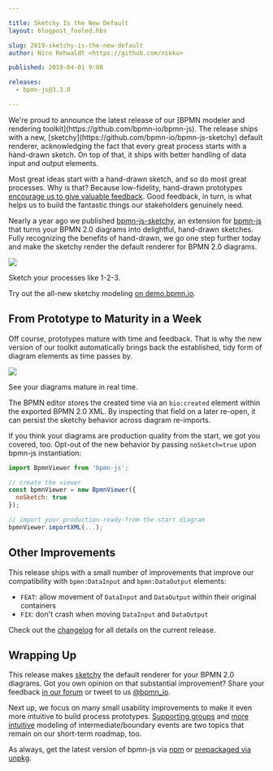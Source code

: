 ```yaml
---

title: Sketchy Is the New Default
layout: blogpost_fooled.hbs

slug: 2019-sketchy-is-the-new-default
author: Nico Rehwaldt <https://github.com/nikku>

published: 2019-04-01 9:00

releases:
  - bpmn-js@3.3.0

---
```



<p class="introduction">
  We're proud to announce the latest release of our [BPMN modeler and rendering toolkit](https://github.com/bpmn-io/bpmn-js). The release ships with a new, [sketchy](https://github.com/bpmn-io/bpmn-js-sketchy) default renderer, acknowledging the fact that every great process starts with a hand-drawn sketch. On top of that, it ships with better handling of data input and output elements.
</p>

<!-- continue -->

Most great ideas start with a hand-drawn sketch, and so do most great processes. Why is that? Because low-fidelity, hand-drawn prototypes [encourage us to give valuable feedback](https://theblog.adobe.com/prototyping-difference-low-fidelity-high-fidelity-prototypes-use/). Good feedback, in turn, is what helps us to build the fantastic things our stakeholders genuinely need.

Nearly a year ago we published [bpmn-js-sketchy](https://github.com/bpmn-io/bpmn-js-sketchy), an extension for [bpmn-js](https://github.com/bpmn-io/bpmn-js) that turns your BPMN 2.0 diagrams into delightful, hand-drawn sketches. Fully recognizing the benefits of hand-drawn, we go one step further today and make the sketchy render the default renderer for BPMN 2.0 diagrams.

<div class="figure full-size">

  <a href="https://demo.bpmn.io/s/start">
    <img src="{{ assets }}/attachments/blog/2019/001-screenshot.png">
  </a>

  <p class="caption">
    Sketch your processes like 1-2-3.
  </p>
</div>

Try out the all-new sketchy modeling [on demo.bpmn.io](https://demo.bpmn.io/s/start).


## From Prototype to Maturity in a Week

Off course, prototypes mature with time and feedback. That is why the new version of our toolkit automatically brings back the established, tidy form of diagram elements as time passes by.

<div class="figure">

  <a href="https://demo.bpmn.io/s/start">
    <img src="{{ assets }}/attachments/blog/2019/001-screencast.gif">
  </a>

  <p class="caption">
    See your diagrams mature in real time.
  </p>
</div>


The BPMN editor stores the created time via an `bio:created` element within the exported BPMN 2.0 XML. By inspecting that field on a later re-open, it can persist the sketchy behavior across diagram re-imports.

If you think your diagrams are production quality from the start, we got you covered, too. Opt-out of the new behavior by passing `noSketch=true` upon bpmn-js instantiation:

```javascript
import BpmnViewer from 'bpmn-js';

// create the viewer
const bpmnViewer = new BpmnViewer({
  noSketch: true
});

// import your production-ready-from-the-start diagram
bpmnViewer.importXML(...);
```


## Other Improvements

This release ships with a small number of improvements that improve our compatibility with `bpmn:DataInput` and `bpmn:DataOutput` elements:

* `FEAT`: allow movement of `DataInput` and `DataOutput` within their original containers
* `FIX`: don't crash when moving `DataInput` and `DataOutput`

Check out the [changelog](https://github.com/bpmn-io/bpmn-js/blob/master/CHANGELOG.md#330) for all details on the current release.


## Wrapping Up

This release makes [sketchy](https://github.com/bpmn-io/bpmn-js-sketchy) the default renderer for your BPMN 2.0 diagrams. Got you own opinion on that substantial improvement? Share your feedback [in our forum](https://forum.bpmn.io/) or tweet to us [@bpmn_io](https://twitter.com/bpmn_io).

Next up, we focus on many small usability improvements to make it even more intuitive to build process prototypes. [Supporting groups](https://github.com/bpmn-io/bpmn-js/issues/343) and [more intuitive](https://github.com/bpmn-io/bpmn-js/issues/478) modeling of intermediate/boundary events are two topics that remain on our short-term roadmap, too.

As always, get the latest version of bpmn-js via [npm](https://www.npmjs.com/package/bpmn-js) or [prepackaged via unpkg](http://unpkg.com/bpmn-js/dist/).